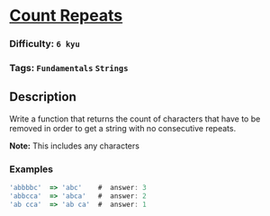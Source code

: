 # [Count Repeats](https://www.codewars.com/kata/598ee7b6ec6cb90dd6000061)

### Difficulty: `6 kyu`

### Tags: `Fundamentals` `Strings`

## Description

Write a function that returns the count of characters that have to be removed in order to get a string with no consecutive repeats.

**Note:** This includes any characters

### Examples

```js
'abbbbc'  => 'abc'    #  answer: 3
'abbcca'  => 'abca'   #  answer: 2
'ab cca'  => 'ab ca'  #  answer: 1
```